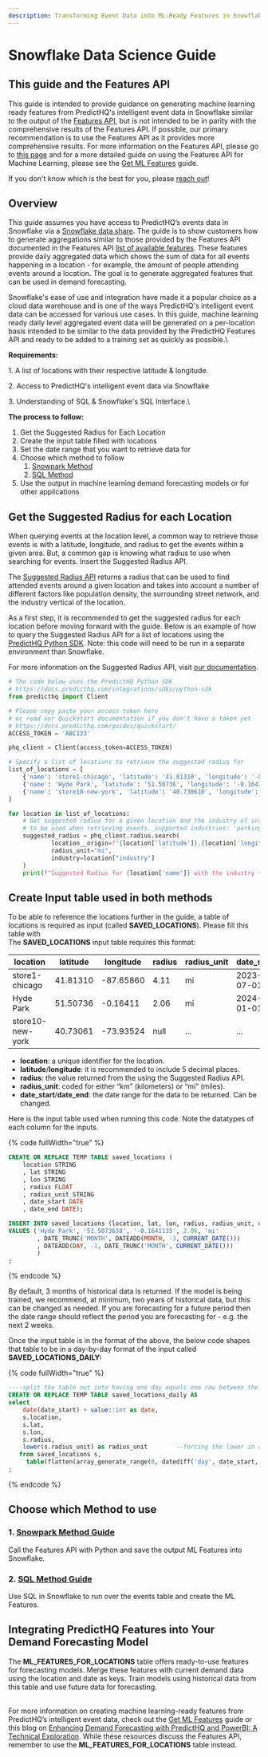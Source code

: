 ```yaml
---
description: Transforming Event Data into ML-Ready Features in Snowflake
---
```


# Snowflake Data Science Guide

## This guide and the Features API

This guide is intended to provide guidance on generating machine learning ready features from PredictHQ's intelligent event data in Snowflake similar to the output of the [Features API](https://docs.predicthq.com/getting-started/guides/features-api-guides/increase-accuracy-with-the-features-api), but is not intended to be in parity with the comprehensive results of the Features API. If possible, our primary recommendation is to use the Features API as it provides more comprehensive results. For more information on the Features API, please go to [this page](https://app.gitbook.com/s/kEFs8urDbSJqBmXUI3Lv/features) and for a more detailed guide on using the Features API for Machine Learning, please see the [Get ML Features](../../../../getting-started/guides/features-api-guides/feature-engineering-guide.md) guide.

If you don't know which is the best for you, please [reach out](https://www.predicthq.com/contact/sales)!

## Overview

This guide assumes you have access to PredictHQ’s events data in Snowflake via a [Snowflake data share](https://docs.predicthq.com/integrations/third-party-integrations/snowflake). The guide is to show customers how to generate aggregations similar to those provided by the Features API documented in the Features API [list of available features](https://docs.predicthq.com/api/features/get-features#available-features). These features provide daily aggregated data which shows the sum of data for all events happening in a location - for example, the amount of people attending events around a location. The goal is to generate aggregated features that can be used in demand forecasting.

Snowflake's ease of use and integration have made it a popular choice as a cloud data warehouse and is one of the ways PredictHQ's intelligent event data can be accessed for various use cases. In this guide, machine learning ready daily level aggregated event data will be generated on a per-location basis intended to be similar to the data provided by the PredictHQ Features API and ready to be added to a training set as quickly as possible.\


**Requirements:**

1\. A list of locations with their respective latitude & longitude.

2\. Access to PredictHQ's intelligent event data via Snowflake

3\. Understanding of SQL & Snowflake's SQL Interface.\


**The process to follow:**

1. Get the Suggested Radius for Each Location
2. Create the input table filled with locations
3. Set the date range that you want to retrieve data for
4. Choose which method to follow
   1. [Snowpark Method](snowpark-method-guide.md)
   2. [SQL Method](sql-method-guide.md)
5. Use the output in machine learning demand forecasting models or for other applications

## Get the Suggested Radius for each Location

When querying events at the location level, a common way to retrieve those events is with a latitude, longitude, and radius to get the events within a given area. But, a common gap is knowing what radius to use when searching for events. Insert the Suggested Radius API.&#x20;

The [Suggested Radius API](https://app.gitbook.com/s/kEFs8urDbSJqBmXUI3Lv/suggested-radius) returns a radius that can be used to find attended events around a given location and takes into account a number of different factors like population density, the surrounding street network, and the industry vertical of the location.&#x20;

As a first step, it is recommended to get the suggested radius for each location before moving forward with the guide. Below is an example of how to query the Suggested Radius API for a list of locations using the [PredictHQ Python SDK](../../../../sdks/python-sdk.md). Note: this code will need to be run in a separate environment than Snowflake.&#x20;

For more information on the Suggested Radius API, visit [our documentation](https://app.gitbook.com/s/kEFs8urDbSJqBmXUI3Lv/suggested-radius).

```python
# The code below uses the PredictHQ Python SDK
# https://docs.predicthq.com/integrations/sdks/python-sdk
from predicthq import Client 

# Please copy paste your access token here
# or read our Quickstart documentation if you don't have a token yet
# https://docs.predicthq.com/guides/quickstart/
ACCESS_TOKEN = 'ABC123'

phq_client = Client(access_token=ACCESS_TOKEN)

# Specify a list of locations to retrieve the suggested radius for
list_of_locations = [
    {'name': 'store1-chicago', 'latitude': '41.81310', 'longitude': '-87.65860', 'industry': 'retail'},
    {'name': 'Hyde Park', 'latitude': '51.50736', 'longitude': '-0.16411', 'industry': 'accommodation'},
    {'name': 'store10-new-york', 'latitude': '40.730610', 'longitude': '-73.935242', 'industry': 'retail'},
]

for location in list_of_locations:
	# Get suggested radius for a given location and the industry of interest
	# to be used when retrieving events. supported industries: 'parking', 'restaurants', 'retail', 'accommodation'
	suggested_radius = phq_client.radius.search(
            location__origin=f"{location['latitude']},{location['longitude']}", 
            radius_unit="mi", 
            industry=location["industry"]
    )
	print(f"Suggested Radius for {location['name']} with the industry {location['industry']}: {suggested_radius.radius} {suggested_radius.radius_unit}")

```



## Create Input table used in both methods

To be able to reference the locations further in the guide, a table of locations is required as input (called **SAVED\_LOCATIONS**). Please fill this table with \
The **SAVED\_LOCATIONS** input table requires this format:

<table data-full-width="true"><thead><tr><th width="190">location</th><th>latitude</th><th>longitude</th><th data-type="number">radius</th><th>radius_unit</th><th>date_start</th><th>date_end</th></tr></thead><tbody><tr><td>store1-chicago</td><td>41.81310</td><td>-87.65860</td><td>4.11</td><td>mi</td><td>2023-07-01</td><td>2023-12-31</td></tr><tr><td>Hyde Park</td><td>51.50736</td><td>-0.16411</td><td>2.06</td><td>mi</td><td>2024-01-01</td><td>2024-03-31</td></tr><tr><td>store10-new-york</td><td>40.73061</td><td>-73.93524</td><td>null</td><td>...</td><td>...</td><td>...</td></tr></tbody></table>

* **location**: a unique identifier for the location.
* **latitude**/**longitude**: it is recommended to include 5 decimal places.
* **radius**: the value returned from the using the Suggested Radius API.
* **radius\_unit**: coded for either “km” (kilometers) or “mi” (miles).
* **date\_start**/**date\_end**: the date range for the data to be returned. Can be changed.

Here is the input table used when running this code. Note the datatypes of each column for the inputs.

{% code fullWidth="true" %}
```sql
CREATE OR REPLACE TEMP TABLE saved_locations (
    location STRING
    , lat STRING
    , lon STRING
    , radius FLOAT
    , radius_unit STRING
    , date_start DATE
    , date_end DATE);

INSERT INTO saved_locations (location, lat, lon, radius, radius_unit, date_start, date_end)
VALUES ('Hyde Park', '51.5073638', '-0.1641135', 2.06, 'mi'   
        , DATE_TRUNC('MONTH', DATEADD(MONTH, -3, CURRENT_DATE()))       --Start of 3 months ago
        , DATEADD(DAY, -1, DATE_TRUNC('MONTH', CURRENT_DATE()))         --End of last month
        )
;
```
{% endcode %}

By default, 3 months of historical data is returned. If the model is being trained, we recommend, at minimum, two years of historical data, but this can be changed as needed. If you are forecasting for a future period then the date range should reflect the period you are forecasting for - e.g. the next 2 weeks.

Once the input table is in the format of the above, the below code shapes that table to be in a day-by-day format of the input called **SAVED\_LOCATIONS\_DAILY:**

{% code fullWidth="true" %}
```sql
----split the table out into having one day equals one row between the date range.
CREATE OR REPLACE TEMP TABLE saved_locations_daily AS
select
    date(date_start) + value::int as date,
    s.location,
    s.lat,
    s.lon,
    s.radius,
    lower(s.radius_unit) as radius_unit        --forcing the lower in case of data entry mistakes
   from saved_locations s,
     table(flatten(array_generate_range(0, datediff('day', date_start, date_end) + 1))) t
;
```
{% endcode %}

## Choose which Method to use

### 1. [Snowpark Method Guide](snowpark-method-guide.md)

Call the Features API with Python and save the output ML Features into Snowflake.

### 2. [SQL Method Guide](sql-method-guide.md)

Use SQL in Snowflake to run over the events table and create the ML Features.

## Integrating PredictHQ Features into Your Demand Forecasting Model

The **ML\_FEATURES\_FOR\_LOCATIONS** table offers ready-to-use features for forecasting models. Merge these features with current demand data using the location and date as keys. Train models using historical data from this table and use future data for forecasting.&#x20;

\
For more information on creating machine learning-ready features from PredictHQ’s intelligent event data, check out the [Get ML Features](../../../../getting-started/guides/features-api-guides/feature-engineering-guide.md) guide or this blog on [Enhancing Demand Forecasting with PredictHQ and PowerBI: A Technical Exploration](https://www.predicthq.com/blog/enhancing-demand-forecasting-with-predicthq-and-powerbi-a-technical). While these resources discuss the Features API, remember to use the **ML\_FEATURES\_FOR\_LOCATIONS** table instead.
